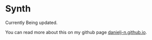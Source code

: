 # Synth

Currently Being updated.

You can read more about this on my github page [danielj-n.github.io](https://danielj-n.github.io/).
